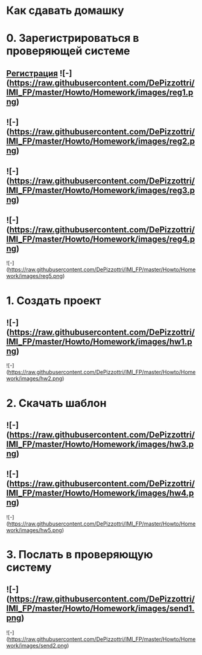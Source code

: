 Как сдавать домашку
===================

# 0. Зарегистрироваться в проверяющей системе
[Регистрация](http://ejudge.bsu.ru/cgi-bin/new-register?contest_id=30&locale_id=1&action=204)
![-]
(https://raw.githubusercontent.com/DePizzottri/IMI_FP/master/Howto/Homework/images/reg1.png)
------------------------
![-]
(https://raw.githubusercontent.com/DePizzottri/IMI_FP/master/Howto/Homework/images/reg2.png)
------------------------
![-]
(https://raw.githubusercontent.com/DePizzottri/IMI_FP/master/Howto/Homework/images/reg3.png)
------------------------
![-]
(https://raw.githubusercontent.com/DePizzottri/IMI_FP/master/Howto/Homework/images/reg4.png)
------------------------
![-]
(https://raw.githubusercontent.com/DePizzottri/IMI_FP/master/Howto/Homework/images/reg5.png)

# 1. Создать проект
![-]
(https://raw.githubusercontent.com/DePizzottri/IMI_FP/master/Howto/Homework/images/hw1.png)
------------------------
![-]
(https://raw.githubusercontent.com/DePizzottri/IMI_FP/master/Howto/Homework/images/hw2.png)

# 2. Скачать шаблон
![-]
(https://raw.githubusercontent.com/DePizzottri/IMI_FP/master/Howto/Homework/images/hw3.png)
------------------------
![-]
(https://raw.githubusercontent.com/DePizzottri/IMI_FP/master/Howto/Homework/images/hw4.png)
------------------------
![-]
(https://raw.githubusercontent.com/DePizzottri/IMI_FP/master/Howto/Homework/images/hw5.png)

# 3. Послать в проверяющую систему
![-]
(https://raw.githubusercontent.com/DePizzottri/IMI_FP/master/Howto/Homework/images/send1.png)
------------------------
![-]
(https://raw.githubusercontent.com/DePizzottri/IMI_FP/master/Howto/Homework/images/send2.png)
